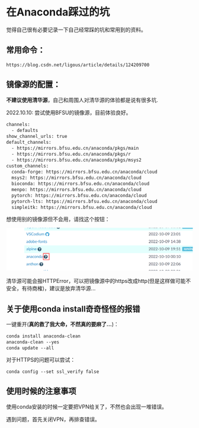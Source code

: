 # 在Anaconda踩过的坑
  觉得自己很有必要记录一下自己经常踩的坑和常用到的资料。
## 常用命令：
    https://blog.csdn.net/ligous/article/details/124209700
## 镜像源的配置：
  **不建议使用清华源**，自己和周围人对清华源的体验都是说有很多坑.
  
  2022.10.10: 尝试使用BFSU的镜像源，目前体验良好。
  
    channels:
      - defaults
    show_channel_urls: true
    default_channels:
      - https://mirrors.bfsu.edu.cn/anaconda/pkgs/main
      - https://mirrors.bfsu.edu.cn/anaconda/pkgs/r
      - https://mirrors.bfsu.edu.cn/anaconda/pkgs/msys2
    custom_channels:
      conda-forge: https://mirrors.bfsu.edu.cn/anaconda/cloud
      msys2: https://mirrors.bfsu.edu.cn/anaconda/cloud
      bioconda: https://mirrors.bfsu.edu.cn/anaconda/cloud
      menpo: https://mirrors.bfsu.edu.cn/anaconda/cloud
      pytorch: https://mirrors.bfsu.edu.cn/anaconda/cloud
      pytorch-lts: https://mirrors.bfsu.edu.cn/anaconda/cloud
      simpleitk: https://mirrors.bfsu.edu.cn/anaconda/cloud
  想使用别的镜像源但不会用，请找这个按钮：
  
  ![image](https://github.com/llstela/Anaconda_Exp/blob/main/images/Mirror.png)
  
  清华源可能会报HTTPError，可以把镜像源中的https改成http(但是这样做可能不安全，有待商榷)，建议是放弃清华源...
  
## 关于使用conda install奇奇怪怪的报错
  一键重开(**真的救了我大命，不然真的要麻了...**)：
  
    conda install anaconda-clean
    anaconda-clean --yes
    conda update --all
    
   对于HTTPS的问题可以尝试：
   
    conda config --set ssl_verify false
## 使用时候的注意事项
  使用conda安装的时候一定要把VPN给关了，不然也会出现一堆错误。
  
  遇到问题，首先关闭VPN，再排查错误。
